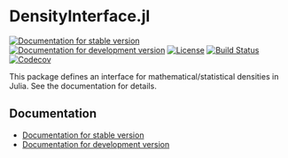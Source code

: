 # DensityInterface.jl

[![Documentation for stable version](https://img.shields.io/badge/docs-stable-blue.svg)](https://oschulz.github.io/DensityInterface.jl/stable)
[![Documentation for development version](https://img.shields.io/badge/docs-dev-blue.svg)](https://oschulz.github.io/DensityInterface.jl/dev)
[![License](http://img.shields.io/badge/license-MIT-brightgreen.svg?style=flat)](LICENSE.md)
[![Build Status](https://github.com/oschulz/DensityInterface.jl/workflows/CI/badge.svg?branch=master)](https://github.com/oschulz/DensityInterface.jl/actions?query=workflow%3ACI)
[![Codecov](https://codecov.io/gh/oschulz/DensityInterface.jl/branch/master/graph/badge.svg)](https://codecov.io/gh/oschulz/DensityInterface.jl)

This package defines an interface for mathematical/statistical densities in Julia. See the documentation for details.


## Documentation

* [Documentation for stable version](https://oschulz.github.io/DensityInterface.jl/stable)
* [Documentation for development version](https://oschulz.github.io/DensityInterface.jl/dev)
